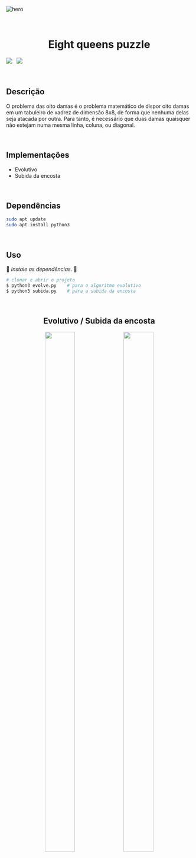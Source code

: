 ![hero](https://user-images.githubusercontent.com/72557256/205528006-38f75e94-c440-4713-822a-d8f307ad0ff6.gif)

<br>
<h1 align="center">Eight queens puzzle</h1>

<img src="http://img.shields.io/static/v1?label=STATUS&message=FINALIZADO&color=green&style=for-the-badge"/> &nbsp;&nbsp;<img src="https://img.shields.io/badge/License-MIT-red.svg?style=for-the-badge" />


<br>

## Descrição

<p>O problema das oito damas é o problema matemático de dispor oito damas em um tabuleiro de xadrez de dimensão 8x8, de forma que nenhuma delas seja atacada por outra. Para tanto, é necessário que duas damas quaisquer não estejam numa mesma linha, coluna, ou diagonal.</p>
<br>

## Implementações
* Evolutivo
* Subida da encosta

<br>

## Dependências
```sh
sudo apt update
sudo apt install python3
```

<br>

## Uso
:cop: _Instale as dependências._ :cop:
```sh
# clonar e abrir o projeto
$ python3 evolve.py    # para o algoritmo evolutivo
$ python3 subida.py    # para a subida da encosta
```

<br>

<div align="center">
  <h2>Evolutivo   /   Subida da encosta</h1><img width="40%" height="60%" src="https://user-images.githubusercontent.com/72557256/205530426-f1a5dfea-8739-4e11-a33a-2ece32147b74.jpeg" />
  &nbsp;&nbsp;<img width="40%" height="60%" src="https://user-images.githubusercontent.com/72557256/205530426-f1a5dfea-8739-4e11-a33a-2ece32147b74.jpeg" />
</div>

